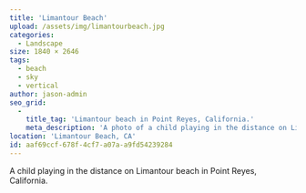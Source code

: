 ```yaml
---
title: 'Limantour Beach'
upload: /assets/img/limantourbeach.jpg
categories:
  - Landscape
size: 1840 × 2646
tags:
  - beach
  - sky
  - vertical
author: jason-admin
seo_grid:
  -
    title_tag: 'Limantour beach in Point Reyes, California.'
    meta_description: 'A photo of a child playing in the distance on Limantour beach in Point Reyes, California.'
location: 'Limantour Beach, CA'
id: aaf69ccf-678f-4cf7-a07a-a9fd54239284
---
```

A child playing in the distance on Limantour beach in Point Reyes, California.